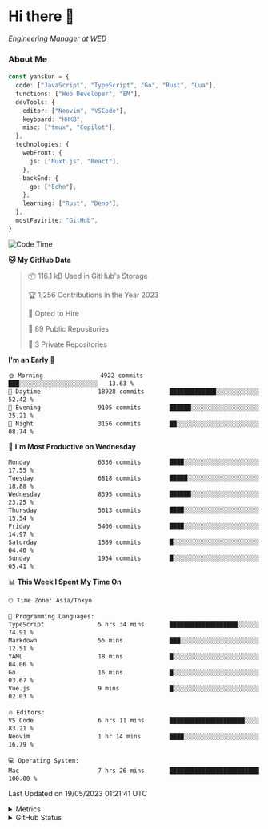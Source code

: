 # Hi there&nbsp;:wave:

<!-- ![Alt text](https://spotify-recently-played-readme.vercel.app/api?user=31kynbuubkiu3r4qh4hjuaglhfay) -->

_Engineering Manager at [WED](https://github.com/wedinc)_

### About Me

```ts
const yanskun = {
  code: ["JavaScript", "TypeScript", "Go", "Rust", "Lua"],
  functions: ["Web Developer", "EM"],
  devTools: {
    editor: ["Neovim", "VSCode"],
    keyboard: "HHKB",
    misc: ["tmux", "Copilot"],
  },
  technologies: {
    webFront: {
      js: ["Nuxt.js", "React"],
    },
    backEnd: {
      go: ["Echo"],
    },
    learning: ["Rust", "Deno"],
  },
  mostFavirite: "GitHub",
}
```

<!--START_SECTION:waka-->
![Code Time](http://img.shields.io/badge/Code%20Time-305%20hrs%2057%20mins-blue)

**🐱 My GitHub Data** 

> 📦 116.1 kB Used in GitHub's Storage 
 > 
> 🏆 1,256 Contributions in the Year 2023
 > 
> 💼 Opted to Hire
 > 
> 📜 89 Public Repositories 
 > 
> 🔑 3 Private Repositories 
 > 
**I'm an Early 🐤** 

```text
🌞 Morning                4922 commits        ███░░░░░░░░░░░░░░░░░░░░░░   13.63 % 
🌆 Daytime                18928 commits       █████████████░░░░░░░░░░░░   52.42 % 
🌃 Evening                9105 commits        ██████░░░░░░░░░░░░░░░░░░░   25.21 % 
🌙 Night                  3156 commits        ██░░░░░░░░░░░░░░░░░░░░░░░   08.74 % 
```
📅 **I'm Most Productive on Wednesday** 

```text
Monday                   6336 commits        ████░░░░░░░░░░░░░░░░░░░░░   17.55 % 
Tuesday                  6818 commits        █████░░░░░░░░░░░░░░░░░░░░   18.88 % 
Wednesday                8395 commits        ██████░░░░░░░░░░░░░░░░░░░   23.25 % 
Thursday                 5613 commits        ████░░░░░░░░░░░░░░░░░░░░░   15.54 % 
Friday                   5406 commits        ████░░░░░░░░░░░░░░░░░░░░░   14.97 % 
Saturday                 1589 commits        █░░░░░░░░░░░░░░░░░░░░░░░░   04.40 % 
Sunday                   1954 commits        █░░░░░░░░░░░░░░░░░░░░░░░░   05.41 % 
```


📊 **This Week I Spent My Time On** 

```text
🕑︎ Time Zone: Asia/Tokyo

💬 Programming Languages: 
TypeScript               5 hrs 34 mins       ███████████████████░░░░░░   74.91 % 
Markdown                 55 mins             ███░░░░░░░░░░░░░░░░░░░░░░   12.51 % 
YAML                     18 mins             █░░░░░░░░░░░░░░░░░░░░░░░░   04.06 % 
Go                       16 mins             █░░░░░░░░░░░░░░░░░░░░░░░░   03.67 % 
Vue.js                   9 mins              █░░░░░░░░░░░░░░░░░░░░░░░░   02.03 % 

🔥 Editors: 
VS Code                  6 hrs 11 mins       █████████████████████░░░░   83.21 % 
Neovim                   1 hr 14 mins        ████░░░░░░░░░░░░░░░░░░░░░   16.79 % 

💻 Operating System: 
Mac                      7 hrs 26 mins       █████████████████████████   100.00 % 
```


 Last Updated on 19/05/2023 01:21:41 UTC
<!--END_SECTION:waka-->

<details>
  <summary>Metrics</summary>
  <img src="https://github.com/yanskun/yanskun/blob/main/github-metrics.svg" alt="Metrics">
</details>

<details>
  <summary>GitHub Status</summary>
  <picture>
    <source media="(prefers-color-scheme: dark)" srcset="https://raw.githubusercontent.com/yanskun/yanskun/master/profile-summary-card-output/nord_dark/0-profile-details.svg">
   <img src="https://raw.githubusercontent.com/yanskun/yanskun/master/profile-summary-card-output/default/0-profile-details.svg">
  </picture>
  <br>
  <picture>
    <source media="(prefers-color-scheme: dark)" srcset="https://raw.githubusercontent.com/yanskun/yanskun/master/profile-summary-card-output/nord_dark/1-repos-per-language.svg">
   <img src="https://raw.githubusercontent.com/yanskun/yanskun/master/profile-summary-card-output/default/1-repos-per-language.svg">
  </picture>
  <picture>
    <source media="(prefers-color-scheme: dark)" srcset="https://raw.githubusercontent.com/yanskun/yanskun/master/profile-summary-card-output/nord_dark/2-most-commit-language.svg">
   <img src="https://raw.githubusercontent.com/yanskun/yanskun/master/profile-summary-card-output/default/2-most-commit-language.svg">
  </picture>
  <br>
  <picture>
    <source media="(prefers-color-scheme: dark)" srcset="https://raw.githubusercontent.com/yanskun/yanskun/master/profile-summary-card-output/nord_dark/3-stats.svg">
   <img src="https://raw.githubusercontent.com/yanskun/yanskun/master/profile-summary-card-output/default/3-stats.svg">
  </picture>
  <picture>
    <source media="(prefers-color-scheme: dark)" srcset="https://raw.githubusercontent.com/yanskun/yanskun/master/profile-summary-card-output/nord_dark/4-productive-time.svg">
   <img src="https://raw.githubusercontent.com/yanskun/yanskun/master/profile-summary-card-output/default/4-productive-time.svg">
  </picture>
</details>
